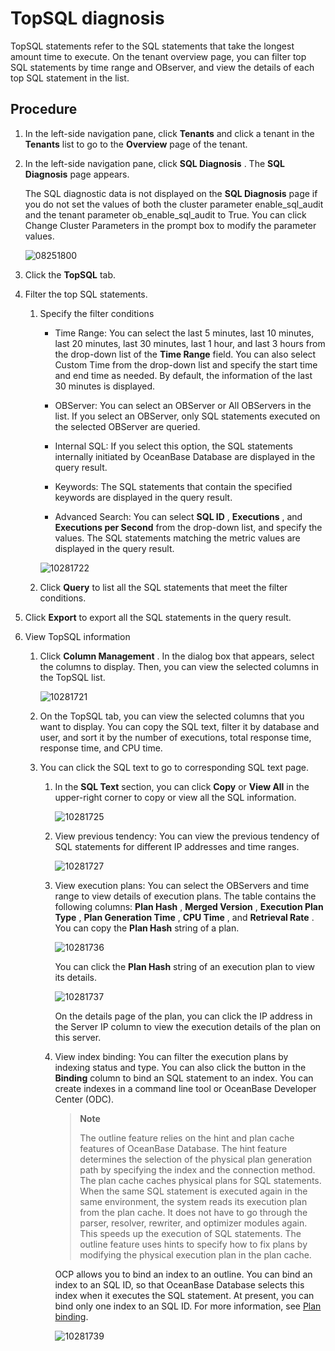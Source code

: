 TopSQL diagnosis 
=====================================

TopSQL statements refer to the SQL statements that take the longest amount time to execute. On the tenant overview page, you can filter top SQL statements by time range and OBserver, and view the details of each top SQL statement in the list. 

**Procedure** 
----------------------------------

1. In the left-side navigation pane, click **Tenants** and click a tenant in the **Tenants** list to go to the **Overview** page of the tenant.

   

2. In the left-side navigation pane, click **SQL Diagnosis** . The **SQL Diagnosis** page appears. 

   The SQL diagnostic data is not displayed on the **SQL Diagnosis** page if you do not set the values of both the cluster parameter enable_sql_audit and the tenant parameter ob_enable_sql_audit to True. You can click Change Cluster Parameters in the prompt box to modify the parameter values. 

   ![08251800](https://help-static-aliyun-doc.aliyuncs.com/assets/img/en-US/8031748461/p312497.png)
   

3. Click the **TopSQL** tab.

   

4. Filter the top SQL statements. 

   1. Specify the filter conditions

      * Time Range: You can select the last 5 minutes, last 10 minutes, last 20 minutes, last 30 minutes, last 1 hour, and last 3 hours from the drop-down list of the **Time Range** field. You can also select Custom Time from the drop-down list and specify the start time and end time as needed. By default, the information of the last 30 minutes is displayed.

        
      
      * OBServer: You can select an OBServer or All OBServers in the list. If you select an OBServer, only SQL statements executed on the selected OBServer are queried.

        
      
      * Internal SQL: If you select this option, the SQL statements internally initiated by OceanBase Database are displayed in the query result.

        
      
      * Keywords: The SQL statements that contain the specified keywords are displayed in the query result.

        
      
      * Advanced Search: You can select **SQL ID** , **Executions** , and **Executions per Second** from the drop-down list, and specify the values. The SQL statements matching the metric values are displayed in the query result.

        
      

      

      ![10281722](https://help-static-aliyun-doc.aliyuncs.com/assets/img/en-US/1788667361/p345502.png)
      
   
   2. Click **Query** to list all the SQL statements that meet the filter conditions.

      
   

   

5. Click **Export** to export all the SQL statements in the query result.

   

6. View TopSQL information 

   1. Click **Column Management** . In the dialog box that appears, select the columns to display. Then, you can view the selected columns in the TopSQL list.

      ![10281721](https://help-static-aliyun-doc.aliyuncs.com/assets/img/en-US/1788667361/p345501.png)
      
   
   2. On the TopSQL tab, you can view the selected columns that you want to display. You can copy the SQL text, filter it by database and user, and sort it by the number of executions, total response time, response time, and CPU time.

      
   
   3. You can click the SQL text to go to corresponding SQL text page. 

      1. In the **SQL Text** section, you can click **Copy** or **View All** in the upper-right corner to copy or view all the SQL information.

         ![10281725](https://help-static-aliyun-doc.aliyuncs.com/assets/img/en-US/1788667361/p345504.png)
         
      
      2. View previous tendency: You can view the previous tendency of SQL statements for different IP addresses and time ranges.

         ![10281727](https://help-static-aliyun-doc.aliyuncs.com/assets/img/en-US/1788667361/p345505.png)
         
      
      3. View execution plans: You can select the OBServers and time range to view details of execution plans. The table contains the following columns: **Plan Hash** , **Merged Version** , **Execution Plan Type** , **Plan Generation Time** , **CPU Time** , and **Retrieval Rate** . You can copy the **Plan Hash** string of a plan. 

         ![10281736](https://help-static-aliyun-doc.aliyuncs.com/assets/img/en-US/1788667361/p345513.png)

         You can click the **Plan Hash** string of an execution plan to view its details. 

         ![10281737](https://help-static-aliyun-doc.aliyuncs.com/assets/img/en-US/1788667361/p345514.png)

         On the details page of the plan, you can click the IP address in the Server IP column to view the execution details of the plan on this server.
         
      
      4. View index binding: You can filter the execution plans by indexing status and type. You can also click the button in the **Binding** column to bind an SQL statement to an index. You can create indexes in a command line tool or OceanBase Developer Center (ODC). 

         > **Note**
         >
         > The outline feature relies on the hint and plan cache features of OceanBase Database. The hint feature determines the selection of the physical plan generation path by specifying the index and the connection method. The plan cache caches physical plans for SQL statements. When the same SQL statement is executed again in the same environment, the system reads its execution plan from the plan cache. It does not have to go through the parser, resolver, rewriter, and optimizer modules again. This speeds up the execution of SQL statements. The outline feature uses hints to specify how to fix plans by modifying the physical execution plan in the plan cache. 

         OCP allows you to bind an index to an outline. You can bind an index to an SQL ID, so that OceanBase Database selects this index when it executes the SQL statement. At present, you can bind only one index to an SQL ID. For more information, see [Plan binding](https://www.oceanbase.com/docs/oceanbase-database/oceanbase-database/V2.2.30/plan-binding).

         ![10281739](https://help-static-aliyun-doc.aliyuncs.com/assets/img/en-US/1788667361/p345516.png)
         
      

      
   

   



